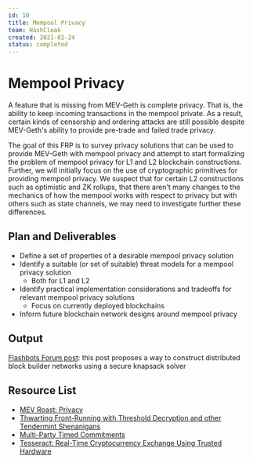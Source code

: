 ```yaml
---
id: 10
title: Mempool Privacy
team: HashCloak
created: 2021-02-24
status: completed
---
```


# Mempool Privacy

A feature that is missing from MEV-Geth is complete privacy. That is, the ability to keep incoming transactions in the mempool private. As a result, certain kinds of censorship and ordering attacks are still possible despite MEV-Geth's ability to provide pre-trade and failed trade privacy.

The goal of this FRP is to survey privacy solutions that can be used to provide MEV-Geth with mempool privacy and attempt to start formalizing the problem of mempool privacy for L1 and L2 blockchain constructions. Further, we will initially focus on the use of cryptographic primitives for providing mempool privacy. We suspect that for certain L2 constructions such as optimistic and ZK rollups, that there aren't many changes to the mechanics of how the mempool works with respect to privacy but with others such as state channels, we may need to investigate further these differences.

## Plan and Deliverables
- Define a set of properties of a desirable mempool privacy solution
- Identify a suitable (or set of suitable) threat models for a mempool privacy solution
    - Both for L1 and L2
- Identify practical implementation considerations and tradeoffs for relevant mempool privacy solutions
    - Focus on currently deployed blockchains
- Inform future blockchain network designs around mempool privacy

## Output
[Flashbots Forum post](https://collective.flashbots.net/t/frp-10-distributed-blockbuilding-networks-via-secure-knapsack-auctions/1955): this post proposes a way to construct distributed block builder networks using a secure knapsack solver

## Resource List
- [MEV Roast: Privacy](https://drive.google.com/file/d/1_4-E_i6WIDMNRDIgBIf0YiaJtm33XW9s/view)
- [Thwarting Front-Running with Threshold Decryption and other Tendermint Shenanigans](https://www.crowdcast.io/e/interchain-conversations-II/13)
- [Multi-Party Timed Commitments](https://arxiv.org/pdf/2005.04883.pdf)
- [Tesseract: Real-Time Cryptocurrency Exchange Using Trusted Hardware](https://eprint.iacr.org/2017/1153.pdf)
